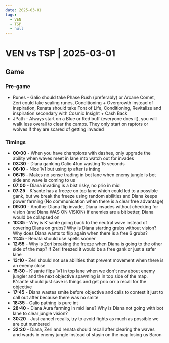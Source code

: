 ```yaml
---
date: 2025-03-01
tags:
  - VEN
  - TSP
  - null
---
```


# VEN vs TSP | 2025-03-01

## Game

### Pre-game

- Runes - Galio should take Phase Rush (preferably) or Arcane Comet, Zeri could take scaling runes, Conditioning + Overgrowth instead of inspiration, Renata should take Font of Life, Conditioning, Revitalize and inspiration secondary with Cosmic Insight + Cash Back
- JPath - Always start on a Blue or Red buff (everyone does it), you will walk less overall to clear the camps. They only start on raptors or wolves if they are scared of getting invaded

### Timings

- **00:00** - When you have champions with dashes, only upgrade the ability when waves meet in lane mto watch out for invades
- **03:30** - Diana ganking Galio 4fun wasting 15 seconds
- **06:10** - Nice 1v1 but using tp after is inting
- **06:15** - Makes no sense trading in bot lane when enemy jungle is bot side and wave is coming to us
- **07:00** - Diana invading is a bist risky, no prio in mid
- **07:25** - K'sante has a freeze on top lane which could led to a possible gank, but we break the freeze using random abilities and Diana keeps power farming (No communication when there is a clear free advantage)
- **09:00** - Another Diana flip invade, Diana invades without checking for vision (and Diana WAS ON VISION) if enemies are a bit better, Diana would be collapsed on
- **10:35** - Why is K'sante going back to the neutral wave instead of covering Diana on grubs? Why is Diana starting grubs without vision? Why does Diana wants to flip again when there is a free 6 grubs?
- **11:45** - Renata should use spells sooner
- **12:55** - Why is Zeri breaking the freeze when Diana is going to the other side of the map? If Zeri freezed it would be a free gank or just a safer lane
- **13:10** - Zeri should not use abilities that prevent movement when there is an enemy close
- **15:30** - K'sante flips 1v1 in top lane when we don't now about enemy jungler and the next objective spawning is in top side of the map. K'sante should just save is things and get prio orr a recall for the objective
- **17:45** - Diana wastes smite before objective and calls to contest it just to call out after because there was no smite
- **18:35** - Galio pathing is pure int
- **28:40** - Diana Aura farming in mid lane? Why is Diana not going with bot lane to clear jungle vision?
- **30:20** - Just cancel recalls, try to avoid fights as much as possible we are out numbered
- **32:20** - Diana, Zeri and renata should recall after clearing the waves and wards in enemy jungle instead of stayin on the map losing us Baron
